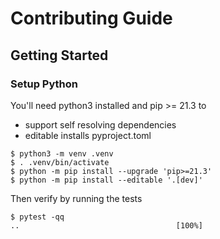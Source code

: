 # Contributing Guide

## Getting Started

### Setup Python

You'll need python3 installed
and pip >= 21.3 to

- support self resolving dependencies
- editable installs pyproject.toml

```console
$ python3 -m venv .venv
$ . .venv/bin/activate
$ python -m pip install --upgrade 'pip>=21.3'
$ python -m pip install --editable '.[dev]'
```

Then verify by running the tests

```console
$ pytest -qq
..                                   [100%]
```
